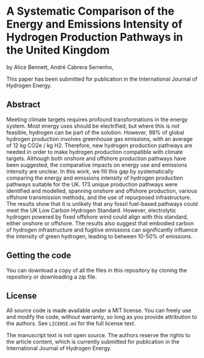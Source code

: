 # A Systematic Comparison of the Energy and Emissions Intensity of Hydrogen Production Pathways in the United Kingdom

by
Alice Bennett,
André Cabrera Serrenho,

This paper has been submitted for publication in the International Journal of Hydrogen Energy.

## Abstract

Meeting climate targets requires profound transformations in the energy system. Most energy uses should be electrified, but where this is not feasible, hydrogen can be part of the solution. However, 98% of global hydrogen production involves greenhouse gas emissions, with an average of 12 kg CO2e / kg H2. Therefore, new hydrogen production pathways are needed in order to make hydrogen production compatible with climate targets. Although both onshore and offshore production pathways have been suggested, the comparative impacts on energy use and emissions intensity are unclear. In this work, we fill this gap by systematically comparing the energy and emissions intensity of hydrogen production pathways suitable for the UK. 173 unique production pathways were identified and modelled, spanning onshore and offshore production, various offshore transmission methods, and the use of repurposed infrastructure. The results show that it is unlikely that any fossil fuel-based pathways could meet the UK Low Carbon Hydrogen Standard. However, electrolytic hydrogen powered by fixed offshore wind could align with this standard, either onshore or offshore. The results also suggest that embodied carbon of hydrogen infrastructure and fugitive emissions can significantly influence the intensity of green hydrogen, leading to between 10-50% of emissions.

## Getting the code

You can download a copy of all the files in this repository by cloning the repository or downloading a zip file. 

## License

All source code is made available under a MIT license. You can freely
use and modify the code, without warranty, so long as you provide attribution
to the authors. See `LICENSE.md` for the full license text.

The manuscript text is not open source. The authors reserve the rights to the
article content, which is currently submitted for publication in the International 
Journal of Hydrogen Energy.



